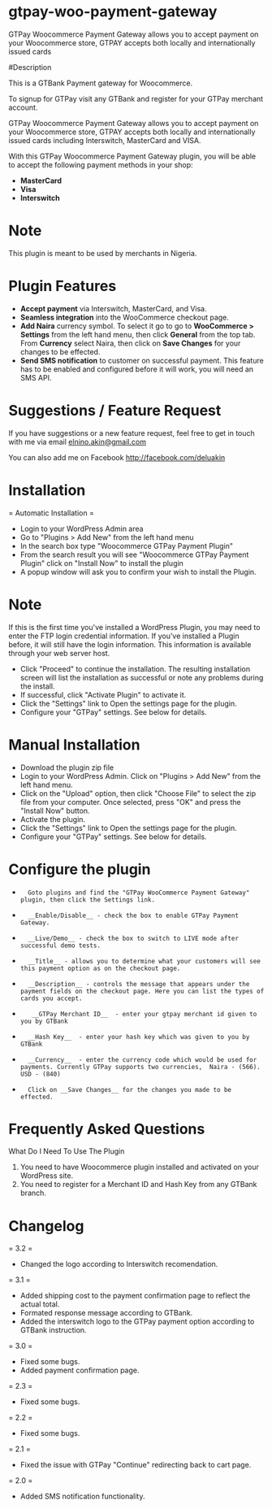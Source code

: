 # gtpay-woo-payment-gateway
GTPay Woocommerce Payment Gateway allows you to accept payment on your Woocommerce store, GTPAY accepts both locally and internationally issued cards

#Description

This is a GTBank Payment gateway for Woocommerce.

To signup for GTPay visit any GTBank and register for your GTPay merchant account.

GTPay Woocommerce Payment Gateway allows you to accept payment on your Woocommerce store, GTPAY accepts both locally and internationally issued cards including Interswitch, MasterCard and VISA.

With this GTPay Woocommerce Payment Gateway plugin, you will be able to accept the following payment methods in your shop:

* __MasterCard__
* __Visa__
* __Interswitch__

# Note

This plugin is meant to be used by merchants in Nigeria.

# Plugin Features

*   __Accept payment__ via Interswitch, MasterCard, and Visa.
* 	__Seamless integration__ into the WooCommerce checkout page.
* 	__Add Naira__ currency symbol. To select it go to go to __WooCommerce > Settings__ from the left hand menu, then click __General__ from the top tab. From __Currency__ select Naira, then click on __Save Changes__ for your changes to be effected.
* 	__Send SMS notification__ to customer on successful payment. This feature has to be enabled and configured before it will work, you will need an SMS API.


# Suggestions / Feature Request 

If you have suggestions or a new feature request, feel free to get in touch with me via email elnino.akin@gmail.com

You can also add me on Facebook http://facebook.com/deluakin



# Installation

= Automatic Installation =
* 	Login to your WordPress Admin area
* 	Go to "Plugins > Add New" from the left hand menu
* 	In the search box type "Woocommerce GTPay Payment Plugin"
*	From the search result you will see "Woocommerce GTPay Payment Plugin" click on "Install Now" to install the plugin
*	A popup window will ask you to confirm your wish to install the Plugin.

# Note
If this is the first time you've installed a WordPress Plugin, you may need to enter the FTP login credential information. If you've installed a Plugin before, it will still have the login information. This information is available through your web server host.

*   Click "Proceed" to continue the installation. The resulting installation screen will list the installation as successful or note any problems during the install.
*   If successful, click "Activate Plugin" to activate it.
* 	Click the "Settings" link to Open the settings page for the plugin.
*	Configure your "GTPay" settings. See below for details.

# Manual Installation
* 	Download the plugin zip file
* 	Login to your WordPress Admin. Click on "Plugins > Add New" from the left hand menu.
*   Click on the "Upload" option, then click "Choose File" to select the zip file from your computer. Once selected, press "OK" and press the "Install Now" button.
*   Activate the plugin.
* 	Click the "Settings" link to Open the settings page for the plugin.
*	Configure your "GTPay" settings. See below for details.



# Configure the plugin
*       Goto plugins and find the "GTPay WooCommerce Payment Gateway" plugin, then click the Settings link.
*       __Enable/Disable__ - check the box to enable GTPay Payment Gateway.
*       __Live/Demo__ - check the box to switch to LIVE mode after successful demo tests.
*       __Title__ - allows you to determine what your customers will see this payment option as on the checkout page.
*       __Description__ - controls the message that appears under the payment fields on the checkout page. Here you can list the types of cards you accept.
*        __GTPay Merchant ID__  - enter your gtpay merchant id given to you by GTBank
*       __Hash Key__  - enter your hash key which was given to you by GTBank
*       __Currency__  - enter the currency code which would be used for payments. Currently GTPay supports two currencies,  Naira - (566). USD - (840)
*       Click on __Save Changes__ for the changes you made to be effected.





# Frequently Asked Questions

What Do I Need To Use The Plugin

1.	You need to have Woocommerce plugin installed and activated on your WordPress site.
2.	You need to register for a Merchant ID and Hash Key from any GTBank branch.



# Changelog

= 3.2 =
*   Changed the logo according to Interswitch recomendation.

= 3.1 =
*   Added shipping cost to the payment confirmation page to reflect the actual total.
*   Formated response message according to GTBank.
*   Added the interswitch logo to the GTPay payment option according to GTBank instruction.

= 3.0 =
*   Fixed some bugs.
*   Added payment confirmation page.

= 2.3 =
*   Fixed some bugs.

= 2.2 =
*   Fixed some bugs.

= 2.1 =
* Fixed the issue with GTPay "Continue" redirecting back to cart page.

= 2.0 =
*   Added SMS notification functionality.
